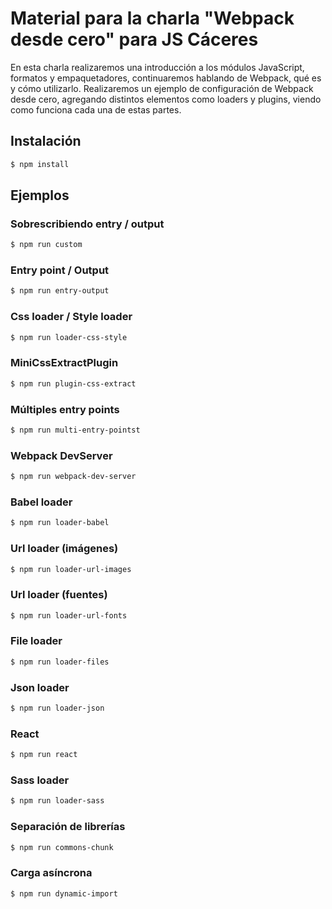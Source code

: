 Material para la charla "Webpack desde cero" para JS Cáceres
===

En esta charla realizaremos una introducción a los módulos JavaScript, formatos y empaquetadores, continuaremos hablando de Webpack, qué es y cómo utilizarlo. Realizaremos un ejemplo de configuración de Webpack desde cero, agregando distintos elementos como loaders y plugins, viendo como funciona cada una de estas partes.

Instalación
----------
``` sh
$ npm install
```

Ejemplos
----------
### Sobrescribiendo entry / output
``` sh
$ npm run custom
```
### Entry point / Output
``` sh
$ npm run entry-output
```
### Css loader / Style loader
``` sh
$ npm run loader-css-style
```
### MiniCssExtractPlugin
``` sh
$ npm run plugin-css-extract
```
### Múltiples entry points
``` sh
$ npm run multi-entry-pointst
```
### Webpack DevServer
``` sh
$ npm run webpack-dev-server
```
### Babel loader
``` sh
$ npm run loader-babel
```
### Url loader (imágenes)
``` sh
$ npm run loader-url-images
```
### Url loader (fuentes)
``` sh
$ npm run loader-url-fonts
```
### File loader
``` sh
$ npm run loader-files
```
### Json loader
``` sh
$ npm run loader-json
```
### React
``` sh
$ npm run react
```
### Sass loader
``` sh
$ npm run loader-sass
```
### Separación de librerías 
``` sh
$ npm run commons-chunk
```
### Carga asíncrona 
``` sh
$ npm run dynamic-import
```